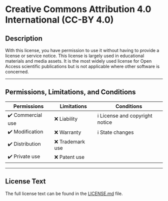 # Creative Commons Attribution 4.0 International (CC-BY 4.0)

## Description

With this license, you have permission to use it without having to provide a license or service notice. This license is largely used in educational materials and media assets. It is the most widely used license for Open Access scientific publications but is not applicable where other software is concerned.

---

## Permissions, Limitations, and Conditions

| **Permissions**   | **Limitations**  | **Conditions**                  |
| ----------------- | ---------------- | ------------------------------- |
| ✔️ Commercial use | ❌ Liability     | ℹ️ License and copyright notice |
| ✔️ Modification   | ❌ Warranty      | ℹ️ State changes                |
| ✔️ Distribution   | ❌ Trademark use |                                 |
| ✔️ Private use    | ❌ Patent use    |                                 |

---

## License Text

The full license text can be found in the [LICENSE.md](./LICENSE.md) file.
